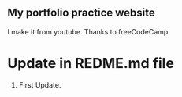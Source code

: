 ## My portfolio practice website

I make it from youtube.
Thanks to freeCodeCamp.

# Update in REDME.md file

1. First Update.
